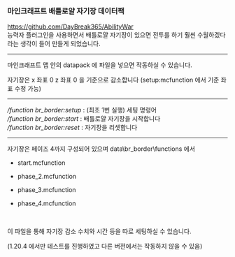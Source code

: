 ### 마인크래프트 배틀로얄 자기장 데이터팩

https://github.com/DayBreak365/AbilityWar
<br>
능력자 플러그인을 사용하면서 배틀로얄 자기장이 있으면 전투를 하기 훨씬 수월하겠다라는 생각이 들어 만들게 되었습니다.

---

마인크래프트 맵 안의 datapack 에 파일을 넣으면 작동하실 수 있습니다.

자기장은 x 좌표 0 z 좌표 0 을 기준으로 감소합니다
(setup:mcfunction 에서 기준 좌표 수정 가능)

---

*/function br_border:setup* : (최초 1번 실행) 세팅 명령어
<br>
*/function br_border:start* : 배틀로얄 자기장을 시작합니다
<br>
*/function br_border:reset* : 자기장을 리셋합니다

---
자기장은 페이즈 4까지 구성되어 있으며
data\br_border\functions 에서

- start.mcfunction

- phase_2.mcfunction

- phase_3.mcfunction

- phase_4.mcfunction
<br>

이 파일을 통해 자기장 감소 수치와 시간 등을 따로 세팅하실 수 있습니다.

(1.20.4 에서만 테스트를 진행하였고 다른 버전에서는 작동하지 않을 수 있음)
